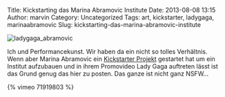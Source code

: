 Title: Kickstarting das Marina Abramovic Institute
Date: 2013-08-08 13:15
Author: marvin
Category: Uncategorized
Tags: art, kickstarter, ladygaga, marinaabramovic
Slug: kickstarting-das-marina-abramovic-institute

![ladygaga_abramovic]({static}/images/ladygaga_abramovic.jpg)

Ich und Performancekunst. Wir haben da ein nicht so tolles Verhältnis.
Wenn aber Marina Abramovic ein [Kickstarter
Projekt](http://www.kickstarter.com/projects/422090958/marina-abramovic-institute-the-founders)
gestartet hat um ein Institut aufzubauen und in ihrem Promovideo Lady
Gaga auftreten lässt ist das Grund genug das hier zu posten. Das ganze
ist nicht ganz NSFW...

{% vimeo 71919803 %}

